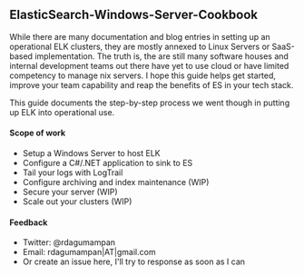 ElasticSearch-Windows-Server-Cookbook
-----

While there are many documentation and blog entries in setting up an operational ELK clusters, they are mostly annexed to Linux Servers or SaaS-based implementation. The truth is, the are still many software houses and internal development teams out there have yet to use cloud or have limited competency to manage nix servers. I hope this guide helps get started, improve your team capability and reap the benefits of ES in your tech stack.

This guide documents the step-by-step process we went though in putting up ELK into operational use.

#### Scope of work

- Setup a Windows Server to host ELK
- Configure a C#/.NET application to sink to ES
- Tail your logs with LogTrail
- Configure archiving and index maintenance (WIP)
- Secure your server (WIP)
- Scale out your clusters (WIP)

#### Feedback

- Twitter: @rdagumampan
- Email: rdagumampan|AT|gmail.com
- Or create an issue here, I'll try to response as soon as I can
